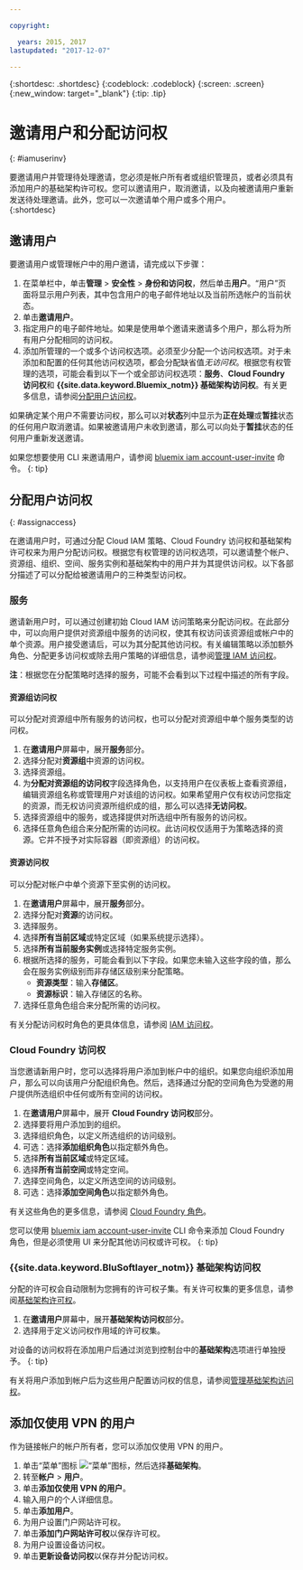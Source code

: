 ```yaml
---

copyright:

  years: 2015, 2017
lastupdated: "2017-12-07"

---
```


{:shortdesc: .shortdesc}
{:codeblock: .codeblock}
{:screen: .screen}
{:new_window: target="_blank"}
{:tip: .tip}

# 邀请用户和分配访问权
{: #iamuserinv}

要邀请用户并管理待处理邀请，您必须是帐户所有者或组织管理员，或者必须具有添加用户的基础架构许可权。您可以邀请用户，取消邀请，以及向被邀请用户重新发送待处理邀请。此外，您可以一次邀请单个用户或多个用户。  
{:shortdesc}

## 邀请用户

要邀请用户或管理帐户中的用户邀请，请完成以下步骤： 

1. 在菜单栏中，单击**管理** &gt; **安全性** &gt; **身份和访问权**，然后单击**用户**。“用户”页面将显示用户列表，其中包含用户的电子邮件地址以及当前所选帐户的当前状态。
2. 单击**邀请用户**。
3. 指定用户的电子邮件地址。如果是使用单个邀请来邀请多个用户，那么将为所有用户分配相同的访问权。
4. 添加所管理的一个或多个访问权选项。必须至少分配一个访问权选项。对于未添加和配置的任何其他访问权选项，都会分配缺省值*无访问权*。根据您有权管理的选项，可能会看到以下一个或全部访问权选项：**服务**、**Cloud Foundry 访问权**和 **{{site.data.keyword.Bluemix_notm}} 基础架构访问权**。有关更多信息，请参阅[分配用户访问权](/docs/iam/iamuserinv.html#assignaccess)。

如果确定某个用户不需要访问权，那么可以对**状态**列中显示为**正在处理**或**暂挂**状态的任何用户取消邀请。如果被邀请用户未收到邀请，那么可以向处于**暂挂**状态的任何用户重新发送邀请。

如果您想要使用 CLI 来邀请用户，请参阅 [bluemix iam account-user-invite](/docs/cli/reference/bluemix_cli/bx_cli.html#bluemix_iam_account_user_invite) 命令。
{: tip}

## 分配用户访问权
{: #assignaccess}

在邀请用户时，可通过分配 Cloud IAM 策略、Cloud Foundry 访问权和基础架构许可权来为用户分配访问权。根据您有权管理的访问权选项，可以邀请整个帐户、资源组、组织、空间、服务实例和基础架构中的用户并为其提供访问权。以下各部分描述了可以分配给被邀请用户的三种类型访问权。


### 服务

邀请新用户时，可以通过创建初始 Cloud IAM 访问策略来分配访问权。在此部分中，可以向用户提供对资源组中服务的访问权，使其有权访问该资源组或帐户中的单个资源。用户接受邀请后，可以为其分配其他访问权。有关编辑策略以添加额外角色、分配更多访问权或除去用户策略的详细信息，请参阅[管理 IAM 访问权](/docs/iam/mngiam.html#iammanidaccser)。

**注**：根据您在分配策略时选择的服务，可能不会看到以下过程中描述的所有字段。

#### 资源组访问权

可以分配对资源组中所有服务的访问权，也可以分配对资源组中单个服务类型的访问权。

1. 在**邀请用户**屏幕中，展开**服务**部分。
2. 选择分配对**资源组**中资源的访问权。
3. 选择资源组。
4. 为**分配对资源组的访问权**字段选择角色，以支持用户在仪表板上查看资源组，编辑资源组名称或管理用户对该组的访问权。如果希望用户仅有权访问您指定的资源，而无权访问资源所组织成的组，那么可以选择**无访问权**。
5. 选择资源组中的服务，或选择提供对所选组中所有服务的访问权。 
6. 选择任意角色组合来分配所需的访问权。此访问权仅适用于为策略选择的资源。它并不授予对实际容器（即资源组）的访问权。


#### 资源访问权

可以分配对帐户中单个资源下至实例的访问权。

1. 在**邀请用户**屏幕中，展开**服务**部分。
2. 选择分配对**资源**的访问权。
3. 选择服务。
4. 选择**所有当前区域**或特定区域（如果系统提示选择）。 
5. 选择**所有当前服务实例**或选择特定服务实例。
6. 根据所选择的服务，可能会看到以下字段。如果您未输入这些字段的值，那么会在服务实例级别而非存储区级别来分配策略。 
    * **资源类型**：输入**存储区**。
    * **资源标识**：输入存储区的名称。
7. 选择任意角色组合来分配所需的访问权。

有关分配访问权时角色的更具体信息，请参阅 [IAM 访问权](/docs/iam/users_roles.html#iamusermanrol)。

### Cloud Foundry 访问权

当您邀请新用户时，您可以选择将用户添加到帐户中的组织。如果您向组织添加用户，那么可以向该用户分配组织角色。然后，选择通过分配的空间角色为受邀的用户提供所选组织中任何或所有空间的访问权。

1. 在**邀请用户**屏幕中，展开 **Cloud Foundry 访问权**部分。
2. 选择要将用户添加到的组织。
3. 选择组织角色，以定义所选组织的访问级别。
4. 可选：选择**添加组织角色**以指定额外角色。
5. 选择**所有当前区域**或特定区域。
6. 选择**所有当前空间**或特定空间。
7. 选择空间角色，以定义所选空间的访问级别。
8. 可选：选择**添加空间角色**以指定额外角色。

有关这些角色的更多信息，请参阅 [Cloud Foundry 角色](/docs/iam/cfaccess.html#cfroles)。

您可以使用 [bluemix iam account-user-invite](/docs/cli/reference/bluemix_cli/bx_cli.html#bluemix_iam_account_user_invite) CLI 命令来添加 Cloud Foundry 角色，但是必须使用 UI 来分配其他访问权或许可权。
{: tip}

### {{site.data.keyword.BluSoftlayer_notm}} 基础架构访问权

分配的许可权会自动限制为您拥有的许可权子集。有关许可权集的更多信息，请参阅[基础架构许可权](/docs/iam/infrastructureaccess.html#infrapermission)。

1. 在**邀请用户**屏幕中，展开**基础架构访问权**部分。
2. 选择用于定义访问权作用域的许可权集。

对设备的访问权将在添加用户后通过浏览到控制台中的**基础架构**选项进行单独授予。
{: tip}

有关将用户添加到帐户后为这些用户配置访问权的信息，请参阅[管理基础架构访问权](/docs/iam/mnginfra.html#managing-infrastructure-access)。

## 添加仅使用 VPN 的用户

作为链接帐户的帐户所有者，您可以添加仅使用 VPN 的用户。

1. 单击“菜单”图标 ![“菜单”图标](../icons/icon_hamburger.svg)，然后选择**基础架构**。
2. 转至**帐户** &gt; **用户**。
3. 单击**添加仅使用 VPN 的用户**。
4. 输入用户的个人详细信息。 
5. 单击**添加用户**。
6. 为用户设置门户网站许可权。
7. 单击**添加门户网站许可权**以保存许可权。
8. 为用户设置设备访问权。
9. 单击**更新设备访问权**以保存并分配访问权。
